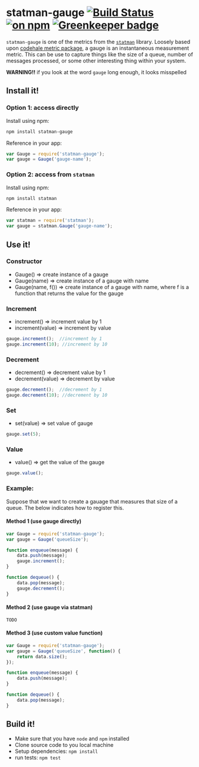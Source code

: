 # statman-gauge [![Build Status](https://travis-ci.org/jasonray/statman-gauge.svg?branch=master)](https://travis-ci.org/jasonray/statman-gauge) [![on npm](http://img.shields.io/npm/v/statman-gauge.svg?style=flat)](https://www.npmjs.org/package/statman-gauge) [![Greenkeeper badge](https://badges.greenkeeper.io/jasonray/statman-gauge.svg)](https://greenkeeper.io/)

`statman-gauge` is one of the metrics from the [`statman`](https://github.com/jasonray/statman) library.  Loosely based upon [codehale metric package](http://metrics.codahale.com/getting-started/#gauges), a gauge is an instantaneous measurement metric.  This can be use to capture things like the size of a queue, number of messages processed, or some other interesting thing within your system.

**WARNING!!** if you look at the word `gauge` long enough, it looks misspelled 

## Install it!
### Option 1: access directly
Install using npm:
``` bash
npm install statman-gauge
```

Reference in your app:
``` javascript
var Gauge = require('statman-gauge');
var gauge = Gauge('gauge-name');
```

### Option 2: access from `statman`
Install using npm:
``` bash
npm install statman
```

Reference in your app:
``` javascript
var statman = require('statman');
var gauge = statman.Gauge('gauge-name');
```

## Use it!
### Constructor
+ Gauge() => create instance of a gauge
+ Gauge(name) => create instance of a gauge with name
+ Gauge(name, f()) => create instance of a gauge with name, where f is a function that returns the value for the gauge

### Increment
+ increment() => increment value by 1
+ increment(value) => increment by value
``` javascript
gauge.increment();  //increment by 1
gauge.increment(10); //increment by 10
```

### Decrement
+ decrement() => decrement value by 1
+ decrement(value) => decrement by value
``` javascript
gauge.decrement();  //decrement by 1
gauge.decrement(10); //decrement by 10
```

### Set
+ set(value) => set value of gauge
``` javascript
gauge.set(5);
```

### Value
+ value() => get the value of the gauge
``` javascript
gauge.value();
```

### Example:
Suppose that we want to create a gauage that measures that size of a queue.  The below indicates how to register this.

#### Method 1 (use gauge directly)
``` javascript
var Gauge = require('statman-gauge');
var gauge = Gauge('queueSize');

function enqueue(message) {
	data.push(message);
	gauge.increment();
}

function dequeue() {
	data.pop(message);
	gauge.decrement();
}
```

#### Method 2 (use gauge via statman)
```
TODO
```

#### Method 3 (use custom value function)
``` javascript
var Gauge = require('statman-gauge');
var gauge = Gauge('queueSize', function() {
	return data.size();
});

function enqueue(message) {
	data.push(message);
}

function dequeue() {
	data.pop(message);
}
```

## Build it!
- Make sure that you have `node` and `npm` installed
- Clone source code to you local machine
- Setup dependencies: `npm install`
- run tests: `npm test`
